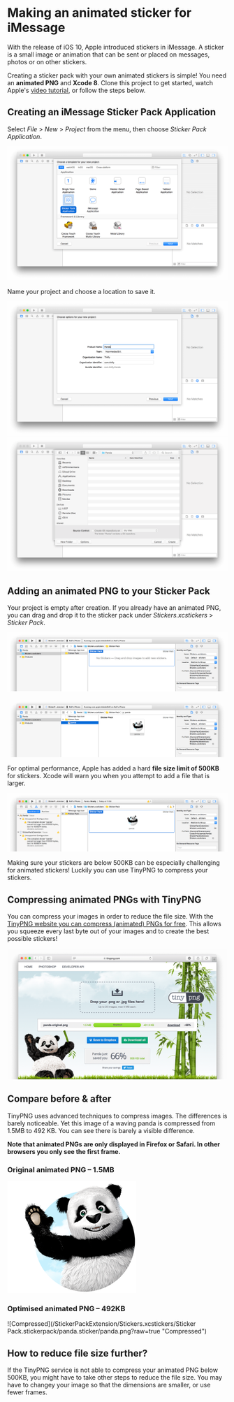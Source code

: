 # Making an animated sticker for iMessage

With the release of iOS 10, Apple introduced stickers in iMessage. A sticker is
a small image or animation that can be sent or placed on messages, photos or on
other stickers.

Creating a sticker pack with your own animated stickers is simple! You need an
**animated PNG** and **Xcode 8**.
Clone this project to get started, watch Apple's
[video tutorial](https://developer.apple.com/videos/play/tutorials/building-sticker-packs/),
or follow the steps below.

## Creating an iMessage Sticker Pack Application

Select *File* > *New* > *Project* from the menu, then choose *Sticker Pack
Application*.

![Create new project, step 1](/Screenshots/new-project-1.png?raw=true "Create new project, step 1")

Name your project and choose a location to save it.

![Create new project, step 2](/Screenshots/new-project-2.png?raw=true "Create new project, step 2")
![Create new project, step 3](/Screenshots/new-project-3.png?raw=true "Create new project, step 3")

## Adding an animated PNG to your Sticker Pack

Your project is empty after creation. If you already have an animated PNG, you
can drag and drop it to the sticker pack under *Stickers.xcstickers* > *Sticker
Pack*.

![Empty project](/Screenshots/project-empty.png?raw=true "Empty project")

![Drag and drop sticker](/Screenshots/project-panda.png?raw=true "Drag and drop sticker")

For optimal performance, Apple has added a hard **file size limit of 500KB**
for stickers. Xcode will warn you when you attempt to add a file that is larger.

![Error when over 500KB](/Screenshots/project-too-large.png?raw=true "Error when over 500KB")

Making sure your stickers are below 500KB can be especially challenging for
animated stickers! Luckily you can use TinyPNG to compress your stickers.

## Compressing animated PNGs with TinyPNG

You can compress your images in order to reduce the file size. With the
[TinyPNG website you can compress (animated) PNGs for free](https://tinypng.com).
This allows you squeeze every last byte out of your images and to create the
best possible stickers!

![APNG is now under 500KB](/Screenshots/tinypng-compression.png?raw=true "APNG is now under 500KB")

## Compare before & after

TinyPNG uses advanced techniques to compress images. The differences is barely
noticeable. Yet this image of a waving panda is compressed from 1.5MB to 492 KB.
You can see there is barely a visible difference.

**Note that animated PNGs are only displayed in Firefox or Safari. In other
browsers you only see the first frame.**

### Original animated PNG – 1.5MB

![Original](/Source/panda-original.png?raw=true "Original")

### Optimised animated PNG – 492KB

![Compressed](/StickerPackExtension/Stickers.xcstickers/Sticker Pack.stickerpack/panda.sticker/panda.png?raw=true "Compressed")

## How to reduce file size further?

If the TinyPNG service is not able to compress your animated PNG below 500KB,
you might have to take other steps to reduce the file size. You may have to
changey your image so that the dimensions are smaller, or use fewer frames.
